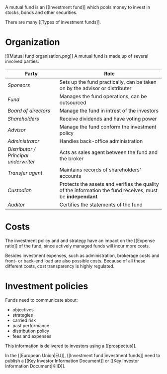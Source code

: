 A mutual fund is an [[Investment fund]] which pools money to invest in stocks, bonds and other securities.

There are many [[Types of investment funds]].

# Organization
![[Mutual fund organisation.png]]
A mutual fund is made up of several involved parties:

| Party                               | Role                                                                                                   |
| ----------------------------------- | ------------------------------------------------------------------------------------------------------ |
| *Sponsors*                            | Sets up the fund practically, can be taken on by the advisor or distributer                            |
| *Fund*                                | Manages the fund operations, can be outsourced                                                         |
| *Board of directors*                  | Manage the fund in intrest of the investors                                                            |
| *Shareholders*                        | Receive dividends and have voting power                                                                |
| *Advisor*                             | Manage the fund conform the investment policy                                                          |
| *Administrator*                       | Handles back-office administration                                                                     |
| *Distributor / Principal underwriter* | Acts as sales agent between the fund and the broker                                                    |
| *Transfer agent*                      | Maintains records of shareholders' accounts                                                            |
| *Custodian*                           | Protects the assets and verifies the quality of the information the fund receives, must be **independant** |
| *Auditor*                             | Certifies the statements of the fund                                                                   |
# Costs
The investment policy and and strategy have an impact on the [[Expense ratio]] of the fund, since actively managed funds will incur more costs.

Besides investment expenses, such as administration, brokerage costs and front- or back-end load are also possible costs. Because of all these different costs, cost transparency is highly regulated.
# Investment policies
Funds need to communicate about:
- objectives
- strategies
- carried risk
- past performance
- distribution policy
- fees and expenses

This information is delivered to investors using a [[prospectus]].

In the [[European Union|EU]], [[Investment fund|investment funds]] need to publish a [[Key Investor Information Document]] or [[Key Investor Information Document|KIID]].